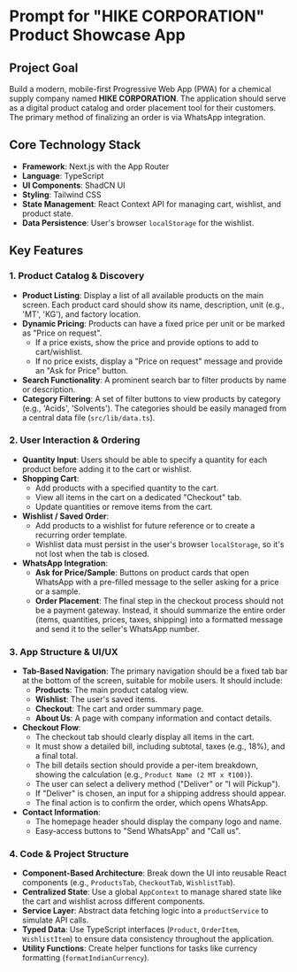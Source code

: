 # Prompt for "HIKE CORPORATION" Product Showcase App

## Project Goal

Build a modern, mobile-first Progressive Web App (PWA) for a chemical supply company named **HIKE CORPORATION**. The application should serve as a digital product catalog and order placement tool for their customers. The primary method of finalizing an order is via WhatsApp integration.

## Core Technology Stack

- **Framework**: Next.js with the App Router
- **Language**: TypeScript
- **UI Components**: ShadCN UI
- **Styling**: Tailwind CSS
- **State Management**: React Context API for managing cart, wishlist, and product state.
- **Data Persistence**: User's browser `localStorage` for the wishlist.

## Key Features

### 1. Product Catalog & Discovery
- **Product Listing**: Display a list of all available products on the main screen. Each product card should show its name, description, unit (e.g., 'MT', 'KG'), and factory location.
- **Dynamic Pricing**: Products can have a fixed price per unit or be marked as "Price on request".
  - If a price exists, show the price and provide options to add to cart/wishlist.
  - If no price exists, display a "Price on request" message and provide an "Ask for Price" button.
- **Search Functionality**: A prominent search bar to filter products by name or description.
- **Category Filtering**: A set of filter buttons to view products by category (e.g., 'Acids', 'Solvents'). The categories should be easily managed from a central data file (`src/lib/data.ts`).

### 2. User Interaction & Ordering
- **Quantity Input**: Users should be able to specify a quantity for each product before adding it to the cart or wishlist.
- **Shopping Cart**:
  - Add products with a specified quantity to the cart.
  - View all items in the cart on a dedicated "Checkout" tab.
  - Update quantities or remove items from the cart.
- **Wishlist / Saved Order**:
  - Add products to a wishlist for future reference or to create a recurring order template.
  - Wishlist data must persist in the user's browser `localStorage`, so it's not lost when the tab is closed.
- **WhatsApp Integration**:
  - **Ask for Price/Sample**: Buttons on product cards that open WhatsApp with a pre-filled message to the seller asking for a price or a sample.
  - **Order Placement**: The final step in the checkout process should not be a payment gateway. Instead, it should summarize the entire order (items, quantities, prices, taxes, shipping) into a formatted message and send it to the seller's WhatsApp number.

### 3. App Structure & UI/UX
- **Tab-Based Navigation**: The primary navigation should be a fixed tab bar at the bottom of the screen, suitable for mobile users. It should include:
  - **Products**: The main product catalog view.
  - **Wishlist**: The user's saved items.
  - **Checkout**: The cart and order summary page.
  - **About Us**: A page with company information and contact details.
- **Checkout Flow**:
  - The checkout tab should clearly display all items in the cart.
  - It must show a detailed bill, including subtotal, taxes (e.g., 18%), and a final total.
  - The bill details section should provide a per-item breakdown, showing the calculation (e.g., `Product Name (2 MT x ₹100)`).
  - The user can select a delivery method ("Deliver" or "I will Pickup").
  - If "Deliver" is chosen, an input for a shipping address should appear.
  - The final action is to confirm the order, which opens WhatsApp.
- **Contact Information**:
  - The homepage header should display the company logo and name.
  - Easy-access buttons to "Send WhatsApp" and "Call us".

### 4. Code & Project Structure
- **Component-Based Architecture**: Break down the UI into reusable React components (e.g., `ProductsTab`, `CheckoutTab`, `WishlistTab`).
- **Centralized State**: Use a global `AppContext` to manage shared state like the cart and wishlist across different components.
- **Service Layer**: Abstract data fetching logic into a `productService` to simulate API calls.
- **Typed Data**: Use TypeScript interfaces (`Product`, `OrderItem`, `WishlistItem`) to ensure data consistency throughout the application.
- **Utility Functions**: Create helper functions for tasks like currency formatting (`formatIndianCurrency`).
